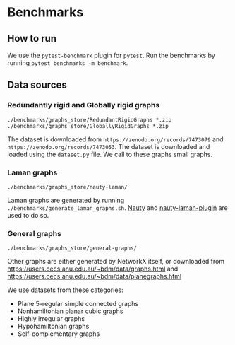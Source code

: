 # Benchmarks

## How to run

We use the `pytest-benchmark` plugin for `pytest`.
Run the benchmarks by running `pytest benchmarks -m benchmark`.

## Data sources

### Redundantly rigid and Globally rigid graphs

`./benchmarks/graphs_store/RedundantRigidGraphs *.zip`
`./benchmarks/graphs_store/GloballyRigidGraphs *.zip`

The dataset is downloaded from `https://zenodo.org/records/7473079`
and `https://zenodo.org/records/7473053`.
The dataset is downloaded and loaded using the `dataset.py` file.
We call to these graphs small graphs.

### Laman graphs

`./benchmarks/graphs_store/nauty-laman/`

Laman graphs are generated by running `./benchmarks/generate_laman_graphs.sh`.
[Nauty](https://pallini.di.uniroma1.it/) and
[nauty-laman-plugin](https://github.com/martinkjlarsson/nauty-laman-plugin)
are used to do so.

### General graphs

`./benchmarks/graphs_store/general-graphs/`

Other graphs are either generated by NetworkX itself, or downloaded from
https://users.cecs.anu.edu.au/~bdm/data/graphs.html and
https://users.cecs.anu.edu.au/~bdm/data/planegraphs.html

We use datasets from these categories:
- Plane 5-regular simple connected graphs
- Nonhamiltonian planar cubic graphs
- Highly irregular graphs
- Hypohamiltonian graphs
- Self-complementary graphs

